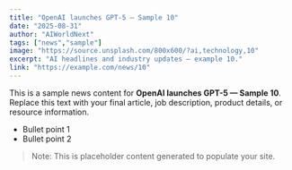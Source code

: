 ```yaml
---
title: "OpenAI launches GPT-5 — Sample 10"
date: "2025-08-31"
author: "AIWorldNext"
tags: ["news","sample"]
image: "https://source.unsplash.com/800x600/?ai,technology,10"
excerpt: "AI headlines and industry updates — example 10."
link: "https://example.com/news/10"
---
```


This is a sample news content for **OpenAI launches GPT-5 — Sample 10**. Replace this text with your final article, job description, product details, or resource information.

- Bullet point 1
- Bullet point 2

> Note: This is placeholder content generated to populate your site.
